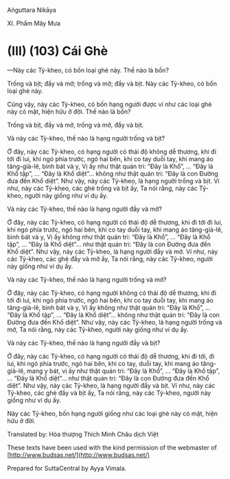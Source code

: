  

Aṅguttara Nikāya

XI. Phẩm Mây Mưa

# (III) (103) Cái Ghè

—Này các Tỷ-kheo, có bốn loại ghè này. Thế nào là bốn?

Trống và bịt; đầy và mở; trống và mở; đầy và bịt. Này các Tỷ-kheo, có bốn loại ghè này.

Cũng vậy, này các Tỳ-kheo, có bốn hạng người được ví như các loại ghè này có mặt, hiện hữu ở đời. Thế nào là bốn?

Trống và bịt, đầy và mở, trống và mở, đầy và bịt.

Và này các Tỳ-kheo, thế nào là hạng người trống và bịt?

Ở đây, này các Tỷ-kheo, có hạng người có thái độ không dễ thương, khi đi tới đi lui, khi ngó phía trước, ngó hai bên, khi co tay duỗi tay, khi mang áo tăng-già-lê, bình bát và y, Vị ấy như thật quán tri: “Ðây là Khổ”, ... “Ðây là Khổ tập”, ... “Ðây là Khổ diệt”... không như thật quán tri: “Ðây là con Ðường đưa đến Khổ diệt”. Như vậy, này các Tỷ-kheo, là hạng người trống và bịt. Ví như, này các Tỷ-kheo, các ghè trống và bịt ấy, Ta nói rằng, này các Tỷ-kheo, người này giống như ví dụ ấy.

Và này các Tỷ-kheo, thế nào là hạng người đầy và mở?

Ở đây, này các Tỷ-kheo, có hạng người có thái độ dễ thương, khi đi tới đi lui, khi ngó phía trước, ngó hai bên, khi co tay duỗi tay, khi mang áo tăng-già-lê, bình bát và y, Vị ấy không như thật quán tri: “Ðây là Khổ”, ... “Ðây là Khổ tập”, ... “Ðây là Khổ diệt”... như thật quán tri: “Ðây là con Ðường đưa đến Khổ diệt”. Như vậy, này các Tỷ-kheo, là hạng người đầy và mở. Ví như, này các Tỷ-kheo, các ghè đầy và mở ấy, Ta nói rằng, này các Tỷ-kheo, người này giống như ví dụ ấy.

Và này các Tỷ-kheo, thế nào là hạng người trống và mở?

Ở đây, này các Tỷ-kheo, có hạng người không có thái độ dễ thương, khi đi tới đi lui, khi ngó phía trước, ngó hai bên, khi co tay duỗi tay, khi mang áo tăng-già-lê, bình bát và y, Vị ấy không như thật quán tri: “Ðây là Khổ”, ... “Ðây là Khổ tập”, ... “Ðây là Khổ diệt”... không như thật quán tri: “Ðây là con Ðường đưa đến Khổ diệt”. Như vậy, này các Tỷ-kheo, là hạng người trống và mở, Ta nói rằng, này các Tỷ-kheo, người này giống như ví dụ ấy.

Và này các Tỷ-kheo, thế nào là hạng người đầy và bịt?

Ở đây, này các Tỷ-kheo, có hạng người có thái độ dễ thương, khi đi tới, đi lui, khi ngó phía trước, ngó hai bên, khi co tay, duỗi tay, khi mang áo tăng-già-lê, mang y bát, vị ấy như thật quán tri: “Ðây là Khổ”, ... “Ðây là Khổ tập”, ... “Ðây là Khổ diệt”... như thật quán tri: “Ðây là con Ðường đưa đến Khổ diệt”. Như vậy, này các Tỷ-kheo, là hạng người đầy và bịt. Ví như, này các Tỷ-kheo, các ghè đầy và bịt ấy, Ta nói rằng, này các Tỷ-kheo, người này giống như ví dụ ấy.

Này các Tỷ-kheo, bốn hạng người giống như các loại ghè này có mặt, hiện hữu ở đời.

Translated by: Hòa thượng Thích Minh Châu dịch Việt

These texts have been used with the kind permission of the webmaster of [http://www.budsas.net/](http://www.budsas.net/)

Prepared for SuttaCentral by Ayya Vimala.